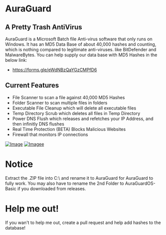 # AuraGuard

## A Pretty Trash AntiVirus ##

AuraGuard is a Microsoft Batch file Anti-virus software
that only runs on Windows.  It has an MD5 Data Base of
about 40,000 hashes and counting, which is nothing
compared to legitimate anti-viruses. like BitDefender
and MalwareBytes.  You can  help supply our data base
with MD5 Hashes in the below link:
- https://forms.gle/eWdNBzQaYGzCMPfD6


## Current Features ##
- File Scanner to scan a file against 40,000 MD5 Hashes
- Folder Scanner to scan multiple files in folders
- Executable File Cleanup which will delete all executable files
- Temp Directory Scrub which deletes all files in Temp Directory
- Power DNS Flush which releases and refetches your IP Address, and then infinitly DNS flushes
- Real Time Protection (BETA) Blocks Malicious Websites
- Firewall that monitors IP connections

[![Image](https://img.shields.io/badge/Download-V1.1%20BETA-success?style=for-the-badge)](https://github.com/AuraProgramming/AuraGuardOS/archive/refs/tags/Beta2.zip)
[![Imagee](https://img.shields.io/badge/AuraGuard%20Premium-success?style=for-the-badge)](https://www.patreon.com/auraprogramming)

# Notice
Extract the .ZIP file into C:\ and rename it to AuraGuard for AuraGuard to fully work.
You may also have to rename the 2nd Folder to AuraGuardOS-Basic if you downloaded from
releases.

# Help me out!
If you wan't to help me out, create a pull request and help add hashes to the database!
